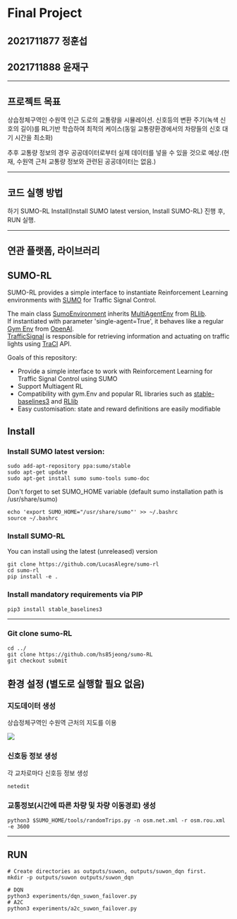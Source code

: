 # Final Project
## 2021711877 정훈섭
## 2021711888 윤재구

***

## 프로젝트 목표
상습정체구역인 수원역 인근 도로의 교통량을 시뮬레이션.
신호등의 변환 주기(녹색 신호의 길이)를 RL기반 학습하여 최적의 케이스(동일 교통량환경에서의 차량들의 신호 대기 시간을 최소화)


추후 교통량 정보의 경우 공공데이터로부터 실제 데이터를 넣을 수 있을 것으로 예상.(현재, 수원역 근처 교통량 정보와 관련된 공공데이터는 없음.)

***

## 코드 실행 방법
하기 SUMO-RL Install(Install SUMO latest version, Install SUMO-RL) 진행 후, RUN 실행.

***

## 연관 플랫폼, 라이브러리

## SUMO-RL
SUMO-RL provides a simple interface to instantiate Reinforcement Learning environments with [SUMO](https://github.com/eclipse/sumo) for Traffic Signal Control. 

The main class [SumoEnvironment](https://github.com/LucasAlegre/sumo-rl/blob/master/environment/env.py) inherits [MultiAgentEnv](https://github.com/ray-project/ray/blob/master/python/ray/rllib/env/multi_agent_env.py) from [RLlib](https://github.com/ray-project/ray/tree/master/python/ray/rllib).  
If instantiated with parameter 'single-agent=True', it behaves like a regular [Gym Env](https://github.com/openai/gym/blob/master/gym/core.py) from [OpenAI](https://github.com/openai).  
[TrafficSignal](https://github.com/LucasAlegre/sumo-rl/blob/master/environment/traffic_signal.py) is responsible for retrieving information and actuating on traffic lights using [TraCI](https://sumo.dlr.de/wiki/TraCI) API.

Goals of this repository:
- Provide a simple interface to work with Reinforcement Learning for Traffic Signal Control using SUMO
- Support Multiagent RL
- Compatibility with gym.Env and popular RL libraries such as [stable-baselines3](https://github.com/DLR-RM/stable-baselines3) and [RLlib](https://docs.ray.io/en/master/rllib.html)
- Easy customisation: state and reward definitions are easily modifiable

## Install

### Install SUMO latest version:

```
sudo add-apt-repository ppa:sumo/stable
sudo apt-get update
sudo apt-get install sumo sumo-tools sumo-doc 
```
Don't forget to set SUMO_HOME variable (default sumo installation path is /usr/share/sumo)
```
echo 'export SUMO_HOME="/usr/share/sumo"' >> ~/.bashrc
source ~/.bashrc
```

### Install SUMO-RL

You can install using the latest (unreleased) version
```
git clone https://github.com/LucasAlegre/sumo-rl
cd sumo-rl
pip install -e .
```

### Install mandatory requirements via PIP
```
pip3 install stable_baselines3
```

***

### Git clone sumo-RL
```
cd ../
git clone https://github.com/hs85jeong/sumo-RL
git checkout submit
```

## 환경 설정 (별도로 실행할 필요 없음)
### 지도데이터 생성
상습정체구역인 수원역 근처의 지도를 이용

![](./outputs/suwon_station.png)

### 신호등 정보 생성
각 교차로마다 신호등 정보 생성

```
netedit
```

### 교통정보(시간에 따른 차량 및 차량 이동경로) 생성
```
python3 $SUMO_HOME/tools/randomTrips.py -n osm.net.xml -r osm.rou.xml -e 3600
```

***

## RUN
```
# Create directories as outputs/suwon, outputs/suwon_dqn first.
mkdir -p outputs/suwon outputs/suwon_dqn

# DQN
python3 experiments/dqn_suwon_failover.py
# A2C
python3 experiments/a2c_suwon_failover.py
```